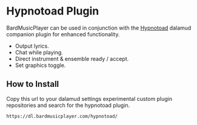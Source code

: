 # Hypnotoad Plugin

BardMusicPlayer can be used in conjunction with the [Hypnotoad](https://github.com/BardMusicPlayer/Hypnotoad-Plugin) dalamud companion plugin for enhanced functionality.

* Output lyrics.
* Chat while playing.
* Direct instrument & ensemble ready / accept.
* Set graphics toggle.

## How to Install

Copy this url to your dalamud settings experimental custom plugin repositories and search for the hypnotoad plugin.

`https://dl.bardmusicplayer.com/hypnotoad/`
